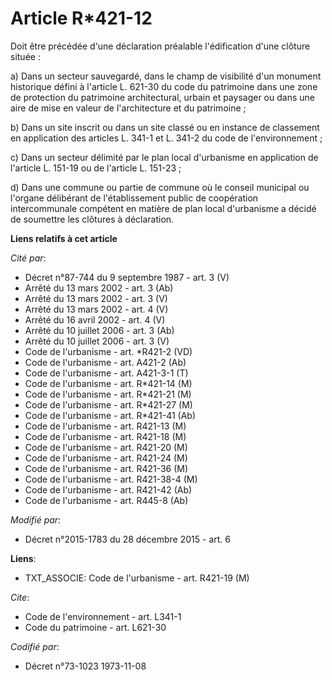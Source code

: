 # Article R*421-12

Doit être précédée d'une déclaration préalable l'édification d'une clôture située : 

a) Dans un secteur sauvegardé, dans le champ de visibilité d'un monument historique défini à l'article L. 621-30 du code du
patrimoine dans une zone de protection du patrimoine architectural, urbain et paysager ou dans une aire de mise en valeur de
l'architecture et du patrimoine ; 

b) Dans un site inscrit ou dans un site classé ou en instance de classement en application des articles L. 341-1 et L. 341-2
du code de l'environnement ; 

c) Dans un secteur délimité par le plan local d'urbanisme en application de l'article L. 151-19 ou de l'article L. 151-23  ; 

d) Dans une commune ou partie de commune où le conseil municipal ou l'organe délibérant de l'établissement public de
coopération intercommunale compétent en matière de plan local d'urbanisme a décidé de soumettre les clôtures à déclaration.

**Liens relatifs à cet article**

_Cité par_:

  - Décret n°87-744 du 9 septembre 1987 - art. 3 (V)
  - Arrêté du 13 mars 2002 - art. 3 (Ab)
  - Arrêté du 13 mars 2002 - art. 3 (V)
  - Arrêté du 13 mars 2002 - art. 4 (V)
  - Arrêté du 16 avril 2002 - art. 4 (V)
  - Arrêté du 10 juillet 2006 - art. 3 (Ab)
  - Arrêté du 10 juillet 2006 - art. 3 (V)
  - Code de l'urbanisme - art. *R421-2 (VD)
  - Code de l'urbanisme - art. A421-2 (Ab)
  - Code de l'urbanisme - art. A421-3-1 (T)
  - Code de l'urbanisme - art. R*421-14 (M)
  - Code de l'urbanisme - art. R*421-21 (M)
  - Code de l'urbanisme - art. R*421-27 (M)
  - Code de l'urbanisme - art. R*421-41 (Ab)
  - Code de l'urbanisme - art. R421-13 (M)
  - Code de l'urbanisme - art. R421-18 (M)
  - Code de l'urbanisme - art. R421-20 (M)
  - Code de l'urbanisme - art. R421-24 (M)
  - Code de l'urbanisme - art. R421-36 (M)
  - Code de l'urbanisme - art. R421-38-4 (M)
  - Code de l'urbanisme - art. R421-42 (Ab)
  - Code de l'urbanisme - art. R445-8 (Ab)

_Modifié par_:

  - Décret n°2015-1783 du 28 décembre 2015 - art. 6

**Liens**:

  - TXT_ASSOCIE: Code de l'urbanisme - art. R421-19 (M)

_Cite_:

  - Code de l'environnement - art. L341-1
  - Code du patrimoine - art. L621-30

_Codifié par_:

  - Décret n°73-1023 1973-11-08
